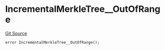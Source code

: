 # IncrementalMerkleTree__OutOfRange
[Git Source](https://github.com/ContractLabs/foundry-bountykinds-contract/blob/67e6855d3beabdf242cc0b51d9e53b087a5235b9/src/oz-custom/libraries/structs/IncrementalMerkleTree.sol)


```solidity
error IncrementalMerkleTree__OutOfRange();
```

